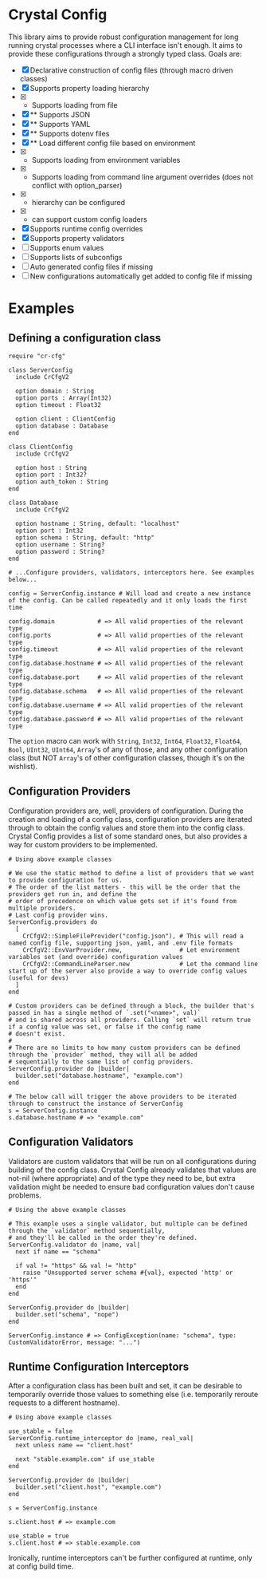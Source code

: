 # Crystal Config
This library aims to provide robust configuration management for long running crystal processes
where a CLI interface isn't enough. It aims to provide these configurations through a strongly
typed class. Goals are:

- [X] Declarative construction of config files (through macro driven classes)
- [X] Supports property loading hierarchy
- [X] * Supports loading from file
- [X] ** Supports JSON
- [X] ** Supports YAML
- [X] ** Supports dotenv files
- [X] ** Load different config file based on environment
- [X] * Supports loading from environment variables
- [X] * Supports loading from command line argument overrides (does not conflict with option_parser)
- [X] * hierarchy can be configured
- [X] * can support custom config loaders
- [X] Supports runtime config overrides
- [X] Supports property validators
- [ ] Supports enum values
- [ ] Supports lists of subconfigs
- [ ] Auto generated config files if missing
- [ ] New configurations automatically get added to config file if missing

# Examples

## Defining a configuration class

```crystal
require "cr-cfg"

class ServerConfig
  include CrCfgV2

  option domain : String
  option ports : Array(Int32)
  option timeout : Float32

  option client : ClientConfig
  option database : Database
end

class ClientConfig
  include CrCfgV2

  option host : String
  option port : Int32?
  option auth_token : String
end

class Database
  include CrCfgV2

  option hostname : String, default: "localhost"
  option port : Int32
  option schema : String, default: "http"
  option username : String?
  option password : String?
end

# ...Configure providers, validators, interceptors here. See examples below...

config = ServerConfig.instance # Will load and create a new instance of the config. Can be called repeatedly and it only loads the first time

config.domain            # => All valid properties of the relevant type
config.ports             # => All valid properties of the relevant type
config.timeout           # => All valid properties of the relevant type
config.database.hostname # => All valid properties of the relevant type
config.database.port     # => All valid properties of the relevant type
config.database.schema   # => All valid properties of the relevant type
config.database.username # => All valid properties of the relevant type
config.database.password # => All valid properties of the relevant type

```

The `option` macro can work with `String`, `Int32`, `Int64`, `Float32`, `Float64`, `Bool`, `UInt32`, `UInt64`, `Array`'s of any
of those, and any other configuration class (but NOT `Array`'s of other configuration classes, though it's on the wishlist).

## Configuration Providers
Configuration providers are, well, providers of configuration. During the creation and loading of a config class,
configuration providers are iterated through to obtain the config values and store them into the config class.
Crystal Config provides a list of some standard ones, but also provides a way for custom providers to be implemented.

```crystal
# Using above example classes

# We use the static method to define a list of providers that we want to provide configuration for us.
# The order of the list matters - this will be the order that the providers get run in, and define the
# order of precedence on which value gets set if it's found from multiple providers.
# Last config provider wins.
ServerConfig.providers do
  [
    CrCfgV2::SimpleFileProvider("config.json"), # This will read a named config file, supporting json, yaml, and .env file formats
    CrCfgV2::EnvVarProvider.new,                # Let environment variables set (and override) configuration values
    CrCfgV2::CommandLineParser.new              # Let the command line start up of the server also provide a way to override config values (useful for devs)
  ]
end

# Custom providers can be defined through a block, the builder that's passed in has a single method of `.set("<name>", val)`
# and is shared across all providers. Calling `set` will return true if a config value was set, or false if the config name
# doesn't exist.
#
# There are no limits to how many custom providers can be defined through the `provider` method, they will all be added
# sequentially to the same list of config providers.
ServerConfig.provider do |builder|
  builder.set("database.hostname", "example.com")
end

# The below call will trigger the above providers to be iterated through to construct the instance of ServerConfig
s = ServerConfig.instance
s.database.hostname # => "example.com"

```

## Configuration Validators
Validators are custom validators that will be run on all configurations during building of the config class. Crystal
Config already validates that values are not-nil (where appropriate) and of the type they need to be, but extra
validation might be needed to ensure bad configuration values don't cause problems.

```crystal
# Using the above example classes

# This example uses a single validator, but multiple can be defined through the `validator` method sequentially,
# and they'll be called in the order they're defined.
ServerConfig.validator do |name, val|
  next if name == "schema"

  if val != "https" && val != "http"
    raise "Unsupported server schema #{val}, expected 'http' or 'https'"
  end
end

ServerConfig.provider do |builder|
  builder.set("schema", "nope")
end

ServerConfig.instance # => ConfigException(name: "schema", type: CustomValidatorError, message: "...")

```

## Runtime Configuration Interceptors
After a configuration class has been built and set, it can be desirable to temporarily override those values
to something else (i.e. temporarily reroute requests to a different hostname).

```crystal
# Using above example classes

use_stable = false
ServerConfig.runtime_interceptor do |name, real_val|
  next unless name == "client.host"

  next "stable.example.com" if use_stable
end

ServerConfig.provider do |builder|
  builder.set("client.host", "example.com")
end

s = ServerConfig.instance

s.client.host # => example.com

use_stable = true
s.client.host # => stable.example.com
```

Ironically, runtime interceptors can't be further configured at runtime, only at config build time.